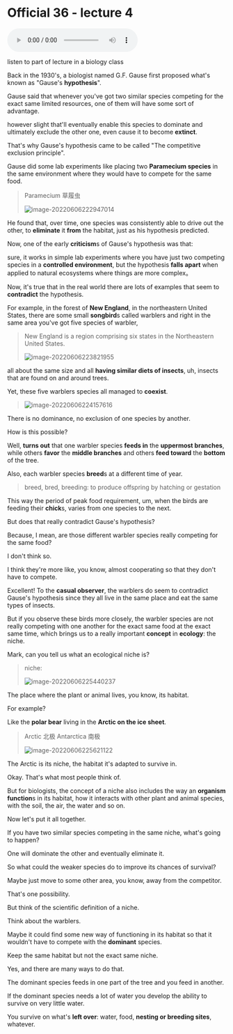 # Official 36 - lecture 4

<audio controls>
  <source src="../audio/Official 36 - lecture 4.mp3" type="audio/mpeg">
</audio>

listen to part of lecture in a biology class

Back in the 1930's, a biologist named G.F. Gause first proposed what's known as "Gause's **hypothesis**".

Gause said that whenever you've got two similar species competing for the exact same limited resources, one of them will have some sort of advantage. 

however slight that'll eventually enable this species to dominate and ultimately exclude the other one, even cause it to become **extinct**.

That's why Gause's hypothesis came to be called "The competitive exclusion principle".

Gause did some lab experiments like placing two **Paramecium species** in the same environment where they would have to compete for the same food.

> Paramecium 草履虫
>
> ![image-20220606222947014](Official%2036%20-%20lecture%204.assets/image-20220606222947014.png)

He found that, over time, one species was consistently able to drive out the other, to **eliminate** it **from** the habitat, just as his hypothesis predicted.

Now, one of the early **criticism**s of Gause's hypothesis was that:

sure, it works in simple lab experiments where you have just two competing species in a **controlled environment**, but the hypothesis **falls apart** when applied to natural ecosystems where things are more complex。 

Now, it's true that in the real world there are lots of examples that seem to **contradict** the hypothesis.

For example, in the forest of **New England**, in the northeastern United States, there are some small **songbird**s called warblers and right in the same area you've got five species of warbler,

> New England is a region comprising six states in the Northeastern United States.
>
> ![image-20220606223821955](Official%2036%20-%20lecture%204.assets/image-20220606223821955.png)

all about the same size and all **having similar diets of insects**, uh, insects that are found on and around trees.

Yet, these five warblers species all managed to **coexist**.

> ![image-20220606224157616](Official%2036%20-%20lecture%204.assets/image-20220606224157616.png)

There is no dominance, no exclusion of one species by another.

How is this possible?

Well, **turns out** that one warbler species **feeds in** the **uppermost branches**, while others **favor** the **middle branches** and others **feed toward** the **bottom** of the tree.

Also, each warbler species **breed**s at a different time of year.

> breed, bred, breeding: to produce offspring by hatching or gestation

This way the period of peak food requirement, um, when the birds are feeding their **chick**s, varies from one species to the next.

But does that really contradict Gause's hypothesis?

Because, I mean, are those different warbler species really competing for the same food?

I don't think so.

I think they're more like, you know, almost cooperating so that they don't have to compete.

Excellent! To the **casual observer**, the warblers do seem to contradict Gause's hypothesis since they all live in the same place and eat the same types of insects.

But if you observe these birds more closely, the warbler species are not really competing with one another for the exact same food at the exact same time, which brings us to a really important **concept** in **ecology**: the niche.

Mark, can you tell us what an ecological niche is?

> niche:
>
> ![image-20220606225440237](Official%2036%20-%20lecture%204.assets/image-20220606225440237.png)

The place where the plant or animal lives, you know, its habitat.

For example?

Like the **polar bear** living in the **Arctic on the ice sheet**.

> Arctic 北极 Antarctica 南极
>
> ![image-20220606225621122](Official%2036%20-%20lecture%204.assets/image-20220606225621122.png)

The Arctic is its niche, the habitat it's adapted to survive in.

Okay. That's what most people think of.

But for biologists, the concept of a niche also includes the way an **organism function**s in its habitat, how it interacts with other plant and animal species, with the soil, the air, the water and so on.

Now let's put it all together.

If you have two similar species competing in the same niche, what's going to happen? 

One will dominate the other and eventually eliminate it.

So what could the weaker species do to improve its chances of survival?

Maybe just move to some other area, you know, away from the competitor.

That's one possibility.

But think of the scientific definition of a niche.

Think about the warblers.

Maybe it could find some new way of functioning in its habitat so that it wouldn't have to compete with the **dominant** species.

Keep the same habitat but not the exact same niche.

Yes, and there are many ways to do that.

The dominant species feeds in one part of the tree and you feed in another.

If the dominant species needs a lot of water you develop the ability to survive on very little water.

You survive on what's **left over**: water, food, **nesting or breeding sites**, whatever.